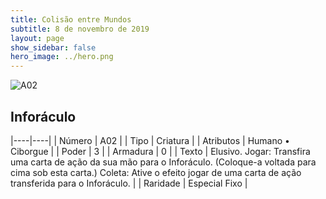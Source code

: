 ```yaml
---
title: Colisão entre Mundos
subtitle: 8 de novembro de 2019
layout: page
show_sidebar: false
hero_image: ../hero.png
---
```


![A02](https://cdn.keyforgegame.com/media/card_front/pt/453_A02_C3786V7C8WF6_pt.png)

## Inforáculo

|----|----|
| Número | A02 |
| Tipo | Criatura |
| Atributos | Humano • Ciborgue |
| Poder | 3 |
| Armadura | 0 |
| Texto | Elusivo. Jogar: Transfira uma carta de ação da sua mão para o Inforáculo. (Coloque-a voltada para cima sob esta carta.) Coleta: Ative o efeito jogar de uma carta de ação transferida para o Inforáculo. |
| Raridade | Especial Fixo |
